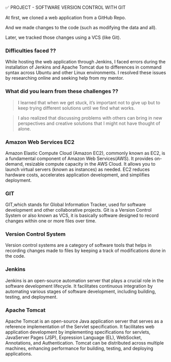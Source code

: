 ✅ PROJECT - SOFTWARE VERSION CONTROL WITH GIT

 At first, we cloned a web application from a GitHub Repo.

 And we made changes to the code (such as modifying the data and all).

 Later, we tracked those changes using a VCS (like Git).

### Difficulties faced ??
While hosting the web application through Jenkins, I faced errors during the installation of Jenkins and Apache Tomcat due to differences in command syntax across Ubuntu and other Linux environments. I resolved these issues by researching online and seeking help from my mentor.

### What did you learn from these challenges ??
> I learned that when we get stuck, it’s important not to give up but to keep trying different solutions until we find what works.

> I also realized that discussing problems with others can bring in new perspectives and creative solutions that I might not have thought of alone.

### Amazon Web Services EC2
Amazon Elastic Compute Cloud (Amazon EC2), commonly known as EC2, is a fundamental component of Amazon Web Services(AWS). It provides on-demand, resizable compute capacity in the AWS Cloud.
It allows you to launch virtual servers (known as instances) as needed.
EC2 reduces hardware costs, accelerates application development, and simplifies deployment.
### GIT
GIT,which stands for Global Information Tracker, used for software development and other collaborative projects. Git is a Version Control System or also known as VCS, it is basically software designed to record changes within one or more files over time. 
### Version Control System
Version control systems are a category of software tools that helps in recording changes made to files by keeping a track of modifications done in the code.
### Jenkins
Jenkins is an open-source automation server that plays a crucial role in the software development lifecycle. It facilitates continuous integration by automating various stages of software development, including building, testing, and deployment.
### Apache Tomcat
Apache Tomcat is an open-source Java application server that serves as a reference implementation of the Servlet specification. It facilitates web application development by implementing specifications for servlets, JavaServer Pages (JSP), Expression Language (EL), WebSocket, Annotations, and Authentication.
Tomcat can be distributed across multiple machines, enhancing performance for building, testing, and deploying applications.
